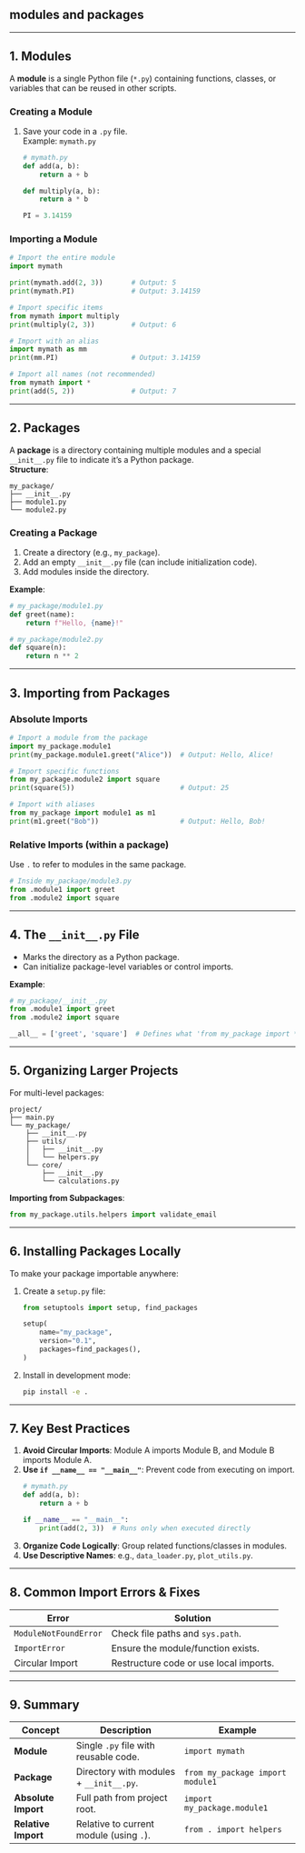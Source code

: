 ## modules and packages

---

## **1. Modules**
A **module** is a single Python file (`*.py`) containing functions, classes, or variables that can be reused in other scripts.

### **Creating a Module**
1. Save your code in a `.py` file.  
   Example: `mymath.py`  
   ```python
   # mymath.py
   def add(a, b):
       return a + b

   def multiply(a, b):
       return a * b

   PI = 3.14159
   ```

### **Importing a Module**
```python
# Import the entire module
import mymath

print(mymath.add(2, 3))       # Output: 5
print(mymath.PI)              # Output: 3.14159

# Import specific items
from mymath import multiply
print(multiply(2, 3))         # Output: 6

# Import with an alias
import mymath as mm
print(mm.PI)                  # Output: 3.14159

# Import all names (not recommended)
from mymath import *
print(add(5, 2))              # Output: 7
```

---

## **2. Packages**
A **package** is a directory containing multiple modules and a special `__init__.py` file to indicate it’s a Python package.  
**Structure**:  
```
my_package/
├── __init__.py
├── module1.py
└── module2.py
```

### **Creating a Package**
1. Create a directory (e.g., `my_package`).  
2. Add an empty `__init__.py` file (can include initialization code).  
3. Add modules inside the directory.  

**Example**:  
```python
# my_package/module1.py
def greet(name):
    return f"Hello, {name}!"

# my_package/module2.py
def square(n):
    return n ** 2
```

---

## **3. Importing from Packages**
### **Absolute Imports**
```python
# Import a module from the package
import my_package.module1
print(my_package.module1.greet("Alice"))  # Output: Hello, Alice!

# Import specific functions
from my_package.module2 import square
print(square(5))                          # Output: 25

# Import with aliases
from my_package import module1 as m1
print(m1.greet("Bob"))                    # Output: Hello, Bob!
```

### **Relative Imports** (within a package)  
Use `.` to refer to modules in the same package.  
```python
# Inside my_package/module3.py
from .module1 import greet
from .module2 import square
```

---

## **4. The `__init__.py` File**
- Marks the directory as a Python package.  
- Can initialize package-level variables or control imports.  

**Example**:  
```python
# my_package/__init__.py
from .module1 import greet
from .module2 import square

__all__ = ['greet', 'square']  # Defines what 'from my_package import *' includes
```

---

## **5. Organizing Larger Projects**
For multi-level packages:  
```
project/
├── main.py
└── my_package/
    ├── __init__.py
    ├── utils/
    │   ├── __init__.py
    │   └── helpers.py
    └── core/
        ├── __init__.py
        └── calculations.py
```

**Importing from Subpackages**:  
```python
from my_package.utils.helpers import validate_email
```

---

## **6. Installing Packages Locally**
To make your package importable anywhere:  
1. Create a `setup.py` file:  
   ```python
   from setuptools import setup, find_packages

   setup(
       name="my_package",
       version="0.1",
       packages=find_packages(),
   )
   ```
2. Install in development mode:  
   ```bash
   pip install -e .
   ```

---

## **7. Key Best Practices**
1. **Avoid Circular Imports**: Module A imports Module B, and Module B imports Module A.  
2. **Use `if __name__ == "__main__"`**: Prevent code from executing on import.  
   ```python
   # mymath.py
   def add(a, b):
       return a + b

   if __name__ == "__main__":
       print(add(2, 3))  # Runs only when executed directly
   ```
3. **Organize Code Logically**: Group related functions/classes in modules.  
4. **Use Descriptive Names**: e.g., `data_loader.py`, `plot_utils.py`.

---

## **8. Common Import Errors & Fixes**
| Error                          | Solution                                  |
|--------------------------------|-------------------------------------------|
| `ModuleNotFoundError`          | Check file paths and `sys.path`.          |
| `ImportError`                  | Ensure the module/function exists.        |
| Circular Import                | Restructure code or use local imports.    |

---

## **9. Summary**
| Concept               | Description                                  | Example                          |
|-----------------------|----------------------------------------------|----------------------------------|
| **Module**            | Single `.py` file with reusable code.        | `import mymath`                  |
| **Package**           | Directory with modules + `__init__.py`.      | `from my_package import module1` |
| **Absolute Import**   | Full path from project root.                 | `import my_package.module1`      |
| **Relative Import**   | Relative to current module (using `.`).      | `from . import helpers`          |
